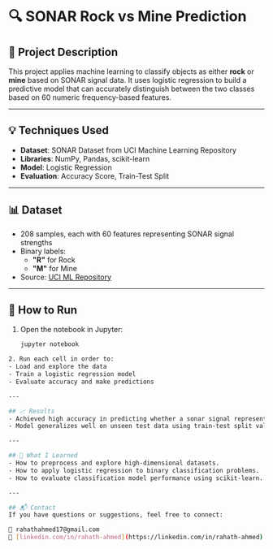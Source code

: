 # 🔍 SONAR Rock vs Mine Prediction

## 📌 Project Description
This project applies machine learning to classify objects as either **rock** or **mine** based on SONAR signal data. It uses logistic regression to build a predictive model that can accurately distinguish between the two classes based on 60 numeric frequency-based features.

---

## 💡 Techniques Used
- **Dataset**: SONAR Dataset from UCI Machine Learning Repository  
- **Libraries**: NumPy, Pandas, scikit-learn  
- **Model**: Logistic Regression  
- **Evaluation**: Accuracy Score, Train-Test Split

---

## 📊 Dataset
- 208 samples, each with 60 features representing SONAR signal strengths
- Binary labels:  
  - **"R"** for Rock  
  - **"M"** for Mine  
- Source: [UCI ML Repository](https://archive.ics.uci.edu/ml/datasets/connectionist+bench+(sonar,+mines+vs.+rocks))

---

## 🚀 How to Run
1. Open the notebook in Jupyter:
   ```bash
   jupyter notebook
  ````bash
2. Run each cell in order to:
  - Load and explore the data
  - Train a logistic regression model
  - Evaluate accuracy and make predictions

---

## 📈 Results
- Achieved high accuracy in predicting whether a sonar signal represents a mine or a rock.
- Model generalizes well on unseen test data using train-test split validation.

---

## 🧠 What I Learned
- How to preprocess and explore high-dimensional datasets.
- How to apply logistic regression to binary classification problems.
- How to evaluate classification model performance using scikit-learn.

---

## 📬 Contact
If you have questions or suggestions, feel free to connect:

📧 rahathahmed17@gmail.com  
🔗 [linkedin.com/in/rahath-ahmed](https://linkedin.com/in/rahath-ahmed)
